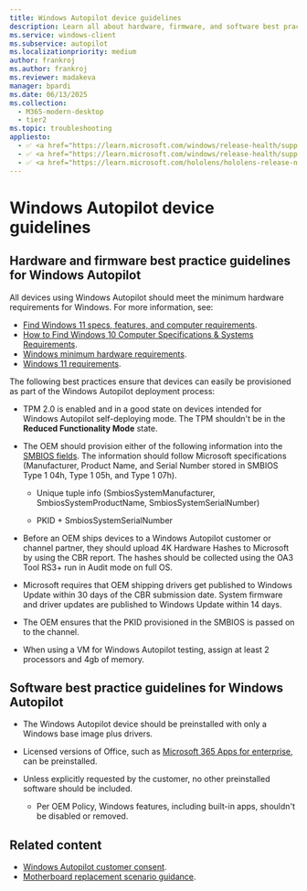 ```yaml
---
title: Windows Autopilot device guidelines
description: Learn all about hardware, firmware, and software best practices for Windows Autopilot deployment.
ms.service: windows-client
ms.subservice: autopilot
ms.localizationpriority: medium
author: frankroj
ms.author: frankroj
ms.reviewer: madakeva
manager: bpardi
ms.date: 06/13/2025
ms.collection:
  - M365-modern-desktop
  - tier2
ms.topic: troubleshooting
appliesto:
  - ✅ <a href="https://learn.microsoft.com/windows/release-health/supported-versions-windows-client" target="_blank">Windows 11</a>
  - ✅ <a href="https://learn.microsoft.com/windows/release-health/supported-versions-windows-client" target="_blank">Windows 10</a>
  - ✅ <a href="https://learn.microsoft.com/hololens/hololens-release-notes" target="_blank">Windows Holographic</a>
---
```


# Windows Autopilot device guidelines

## Hardware and firmware best practice guidelines for Windows Autopilot

All devices using Windows Autopilot should meet the minimum hardware requirements for Windows. For more information, see:

- [Find Windows 11 specs, features, and computer requirements](https://www.microsoft.com/windows/windows-11-specifications).
- [How to Find Windows 10 Computer Specifications & Systems Requirements](https://www.microsoft.com/windows/windows-10-specifications).
- [Windows minimum hardware requirements](/windows-hardware/design/minimum/minimum-hardware-requirements-overview).
- [Windows 11 requirements](/windows/whats-new/windows-11-requirements).

The following best practices ensure that devices can easily be provisioned as part of the Windows Autopilot deployment process:

- TPM 2.0 is enabled and in a good state on devices intended for Windows Autopilot self-deploying mode. The TPM shouldn't be in the **Reduced Functionality Mode** state.

- The OEM should provision either of the following information into the [SMBIOS fields](/windows-hardware/drivers/bringup/smbios). The information should follow Microsoft specifications (Manufacturer, Product Name, and Serial Number stored in SMBIOS Type 1 04h, Type 1 05h, and Type 1 07h).

  - Unique tuple info (SmbiosSystemManufacturer, SmbiosSystemProductName, SmbiosSystemSerialNumber)

  - PKID + SmbiosSystemSerialNumber

- Before an OEM ships devices to a Windows Autopilot customer or channel partner, they should upload 4K Hardware Hashes to Microsoft by using the CBR report. The hashes should be collected using the OA3 Tool RS3+ run in Audit mode on full OS.

- Microsoft requires that OEM shipping drivers get published to Windows Update within 30 days of the CBR submission date. System firmware and driver updates are published to Windows Update within 14 days.

- The OEM ensures that the PKID provisioned in the SMBIOS is passed on to the channel.

- When using a VM for Windows Autopilot testing, assign at least 2 processors and 4gb of memory.

## Software best practice guidelines for Windows Autopilot

- The Windows Autopilot device should be preinstalled with only a Windows base image plus drivers.

- Licensed versions of Office, such as [Microsoft 365 Apps for enterprise](/deployoffice/about-office-365-proplus-in-the-enterprise), can be preinstalled.

- Unless explicitly requested by the customer, no other preinstalled software should be included.

  - Per OEM Policy, Windows features, including built-in apps, shouldn't be disabled or removed.

## Related content

- [Windows Autopilot customer consent](registration-auth.md).
- [Motherboard replacement scenario guidance](autopilot-motherboard-replacement.md).
